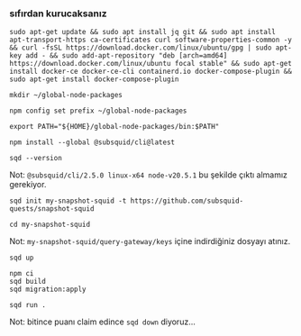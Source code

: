 
### sıfırdan kurucaksanız
```
sudo apt-get update && sudo apt install jq git && sudo apt install apt-transport-https ca-certificates curl software-properties-common -y && curl -fsSL https://download.docker.com/linux/ubuntu/gpg | sudo apt-key add - && sudo add-apt-repository "deb [arch=amd64] https://download.docker.com/linux/ubuntu focal stable" && sudo apt-get install docker-ce docker-ce-cli containerd.io docker-compose-plugin && sudo apt-get install docker-compose-plugin 
```



```
mkdir ~/global-node-packages
```
```
npm config set prefix ~/global-node-packages
```
```
export PATH="${HOME}/global-node-packages/bin:$PATH"
```
```
npm install --global @subsquid/cli@latest
```
```
sqd --version
```
Not: `@subsquid/cli/2.5.0 linux-x64 node-v20.5.1`  bu şekilde çıktı almamız gerekiyor.
```
sqd init my-snapshot-squid -t https://github.com/subsquid-quests/snapshot-squid
```
```
cd my-snapshot-squid
```
Not: `my-snapshot-squid/query-gateway/keys`  içine indirdiğiniz dosyayı atınız.
```
sqd up
```
```
npm ci
sqd build
sqd migration:apply
```
```
sqd run .
```
Not: bitince puanı claim edince `sqd down` diyoruz...
